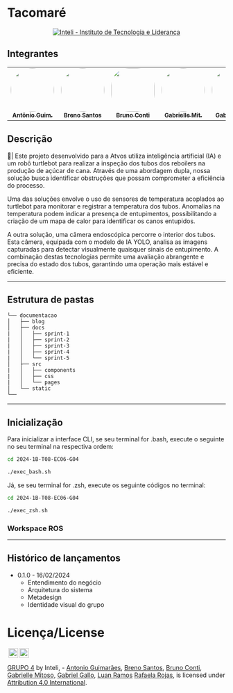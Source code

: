 # Tacomaré

<p align="center">
<a href= "https://www.inteli.edu.br/"> <img src="https://github.com/Inteli-College/2024-T0008-EC05-G03/assets/85657433/afc793e7-2a20-4207-8832-0c998187c537" alt="Inteli - Instituto de Tecnologia e Liderança" border="0"></a>
</p>


## Integrantes

<div align="center">
  <table>
    <tr>
        <td align="center"><a href="https://www.linkedin.com/in/antonio-guimar%C3%A3es-2bb961264/?utm_source=share&utm_campaign=share_via&utm_content=profile&utm_medium=ios_app"><img style="border-radius: 50%;" src="https://media.licdn.com/dms/image/D4D03AQHWhBcP5iT58g/profile-displayphoto-shrink_200_200/0/1703212257337?e=1719446400&v=beta&t=-hxRCaieslIx5EnUF1kdL05ndTW3xRoNzSNYov5bHVI" width="100px;" alt=""/><br><sub><b>Antônio Guim.</b></sub></a></td>
        <td align="center"><a href="https://www.linkedin.com/in/breno-santos-0843131b8/"><img style="border-radius: 50%;" src="https://media.licdn.com/dms/image/D4D03AQGrZG9Tv9JdZg/profile-displayphoto-shrink_200_200/0/1711976052733?e=1719446400&v=beta&t=EnMiEdG5b93zUKIq8OwufXXMMxv9TYyaJLjetfNcPYI" width="100px;" alt=""/><br><sub><b>Breno Santos</b></sub></a></td>
        <td align="center"><a href="https://www.linkedin.com/in/bruno-gottardo-conti-a9625726a/"><img style="border-radius: 40%;" src="https://media.licdn.com/dms/image/D5603AQHP0Vtxfm1MWA/profile-displayphoto-shrink_200_200/0/1678741883613?e=1719446400&v=beta&t=aI8huLHMqpXm3Kc_CJB2WhAftYQ3pQNLU2JtiRkeHWw" width="100px;" alt=""/><br><sub><b>Bruno Conti</b></sub></a></td>
        <td align="center"><a href="https://www.linkedin.com/in/gabrielle-mitoso/"><img style="border-radius: 50%;" src="https://media.licdn.com/dms/image/D4D03AQHs0Kfrwmc5gA/profile-displayphoto-shrink_200_200/0/1676560341538?e=1719446400&v=beta&t=UxXb2ubre3WZkvImu-8SxpZJBlLY1FXIoPsMXy23MZk" width="100px;" alt=""/><br><sub><b>Gabrielle Mit.</b></sub></a></td>
        <td align="center"><a href="https://www.linkedin.com/in/gabriel-gallo-m-coutinho-443809232/"><img width="100px;" style="border-radius: 50%;" src="https://media.licdn.com/dms/image/D4E03AQGQ_hxvNv8a2w/profile-displayphoto-shrink_200_200/0/1665073284301?e=1719446400&v=beta&t=wNURhSaL_KL_5AYa545NKxdEG3-yDKq-4aRb-1JFD90" width="100px;" alt=""/><br><sub><b>Gabriel Gallo</b></sub></a></td>
        <td align="center"><a href="https://www.linkedin.com/in/luan-ramos-de-mello-253b28268/"><img style="border-radius: 50%;" src="https://media.licdn.com/dms/image/D4D03AQF5k4FEfaI4mg/profile-displayphoto-shrink_200_200/0/1698150342373?e=1719446400&v=beta&t=cZXl3FXyEFyfAG8cmRZykVDRtpGO6uRIu2l0UGGtFnQ" width="100px;" alt=""/><br><sub><b>Luan Ramos</b></sub></a></td>
        <td align="center"><a href="https://www.linkedin.com/in/rafaelarojas/"><img style="border-radius: 50%;" src="https://media.licdn.com/dms/image/D4D03AQEZUiXhFkM1SQ/profile-displayphoto-shrink_200_200/0/1685488274068?e=1719446400&v=beta&t=74cw_CRyN__dpurQW6PIAAjCxi3boMq-l_xdUiOVM8o" width="100px;" alt=""/><br><sub><b>Rafaela Rojas</b></sub></a></td>
    </tr>
  </table>
</div>

## Descrição 

📜| Este projeto desenvolvido para a Atvos utiliza inteligência artificial (IA) e um robô turtlebot para realizar a inspeção dos tubos dos reboilers na produção de açúcar de cana. Através de uma abordagem dupla, nossa solução busca identificar obstruções que possam comprometer a eficiência do processo.

Uma das soluções envolve o uso de sensores de temperatura acoplados ao turtlebot para monitorar e registrar a temperatura dos tubos. Anomalias na temperatura podem indicar a presença de entupimentos, possibilitando a criação de um mapa de calor para identificar os canos entupidos.

A outra solução, uma câmera endoscópica percorre o interior dos tubos. Esta câmera, equipada com o modelo de IA YOLO, analisa as imagens capturadas para detectar visualmente quaisquer sinais de entupimento. A combinação destas tecnologias permite uma avaliação abrangente e precisa do estado dos tubos, garantindo uma operação mais estável e eficiente.


---


##  Estrutura de pastas

```
└── documentacao
│   ├── blog
│   ├── docs
|   │   ├── sprint-1
|   │   ├── sprint-2
|   │   ├── sprint-3 
|   │   ├── sprint-4 
|   │   └── sprint-5
│   ├── src
|   │   ├── components
|   │   ├── css
|   │   └── pages
│   └── static
└──
```

---

## Inicialização

Para inicializar a interface CLI, se seu terminal for .bash, execute o seguinte no seu terminal na respectiva ordem:

```bash
cd 2024-1B-T08-EC06-G04

./exec_bash.sh
```

Já, se seu terminal for .zsh, execute os seguinte códigos no terminal:

```bash
cd 2024-1B-T08-EC06-G04

./exec_zsh.sh
```

### Workspace ROS

---

## Histórico de lançamentos

- 0.1.0 - 16/02/2024
  - Entendimento do negócio
  - Arquitetura do sistema
  - Metadesign
  - Identidade visual do grupo

#  Licença/License

<img style="height:22px!important;margin-left:3px;vertical-align:text-bottom;" src="https://mirrors.creativecommons.org/presskit/icons/cc.svg?ref=chooser-v1"><img style="height:22px!important;margin-left:3px;vertical-align:text-bottom;" src="https://mirrors.creativecommons.org/presskit/icons/by.svg?ref=chooser-v1"><p xmlns:cc="http://creativecommons.org/ns#" xmlns:dct="http://purl.org/dc/terms/"><a property="dct:title" rel="cc:attributionURL" href="https://github.com/Inteli-College/2024-T0008-EC05-G03">GRUPO 4</a> by <a rel="cc:attributionURL dct:creator" property="cc:attributionName">Inteli, - <a href="https://www.linkedin.com/in/antonio-guimar%C3%A3es-2bb961264/?utm_source=share&utm_campaign=share_via&utm_content=profile&utm_medium=ios_app">Antonio Guimarães</a>, <a href="https://www.linkedin.com/in/breno-santos-0843131b8/">Breno Santos</a>, <a href="https://www.linkedin.com/in/bruno-gottardo-conti-a9625726a/">Bruno Conti</a>, <a href="https://www.linkedin.com/in/gabrielle-mitoso/">Gabrielle Mitoso</a>, <a href="https://www.linkedin.com/in/gabriel-gallo-m-coutinho-443809232/">Gabriel Gallo</a>, <a href="https://www.linkedin.com/in/luan-ramos-de-mello-253b28268/">Luan Ramos</a> <a href="https://www.linkedin.com/in/rafaelarojas/">Rafaela Rojas</a>, </a> is licensed under <a href="http://creativecommons.org/licenses/by/4.0/?ref=chooser-v1" target="_blank" rel="license noopener noreferrer" style="display:inline-block;">Attribution 4.0 International</a>.</p>
